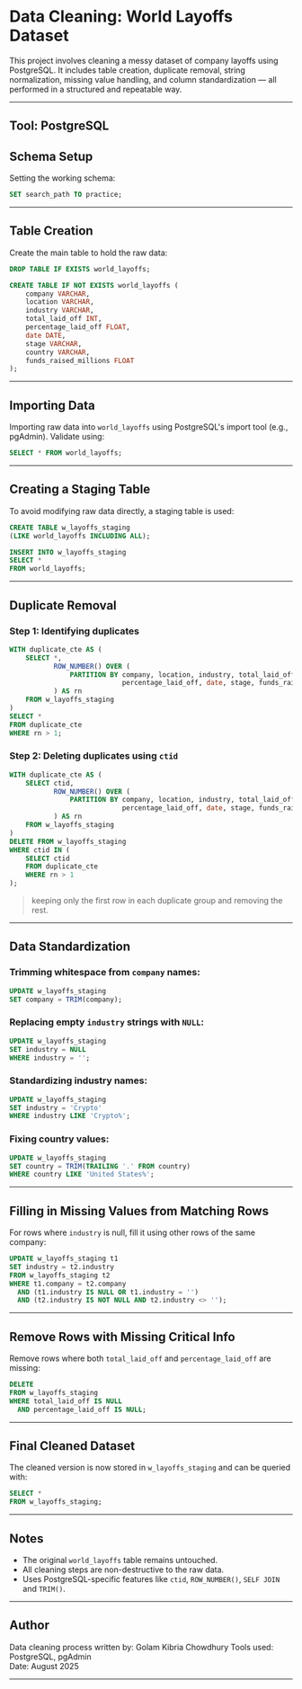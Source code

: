 
# Data Cleaning: World Layoffs Dataset

This project involves cleaning a messy dataset of company layoffs using PostgreSQL. It includes table creation, duplicate removal, string normalization, missing value handling, and column standardization — all performed in a structured and repeatable way.

---

## Tool: PostgreSQL

## Schema Setup

Setting the working schema:

```sql
SET search_path TO practice;
```

---

## Table Creation

Create the main table to hold the raw data:

```sql
DROP TABLE IF EXISTS world_layoffs;

CREATE TABLE IF NOT EXISTS world_layoffs (
    company VARCHAR,	
    location VARCHAR,
    industry VARCHAR,
    total_laid_off INT,
    percentage_laid_off FLOAT,
    date DATE,
    stage VARCHAR,
    country VARCHAR,
    funds_raised_millions FLOAT
);
```

---

## Importing Data

Importing raw data into `world_layoffs` using PostgreSQL's import tool (e.g., pgAdmin). Validate using:

```sql
SELECT * FROM world_layoffs;
```

---

## Creating a Staging Table

To avoid modifying raw data directly, a staging table is used:

```sql
CREATE TABLE w_layoffs_staging
(LIKE world_layoffs INCLUDING ALL);

INSERT INTO w_layoffs_staging
SELECT *
FROM world_layoffs;
```

---

## Duplicate Removal

### Step 1: Identifying duplicates

```sql
WITH duplicate_cte AS (
    SELECT *,
           ROW_NUMBER() OVER (
               PARTITION BY company, location, industry, total_laid_off,
                            percentage_laid_off, date, stage, funds_raised_millions
           ) AS rn
    FROM w_layoffs_staging
)
SELECT *
FROM duplicate_cte
WHERE rn > 1;
```

### Step 2: Deleting duplicates using `ctid`

```sql
WITH duplicate_cte AS (
    SELECT ctid,
           ROW_NUMBER() OVER (
               PARTITION BY company, location, industry, total_laid_off,
                            percentage_laid_off, date, stage, funds_raised_millions
           ) AS rn
    FROM w_layoffs_staging
)
DELETE FROM w_layoffs_staging
WHERE ctid IN (
    SELECT ctid
    FROM duplicate_cte
    WHERE rn > 1
);
```

> keeping only the first row in each duplicate group and removing the rest.

---

## Data Standardization

### Trimming whitespace from `company` names:

```sql
UPDATE w_layoffs_staging
SET company = TRIM(company);
```

### Replacing empty `industry` strings with `NULL`:

```sql
UPDATE w_layoffs_staging
SET industry = NULL
WHERE industry = '';
```

### Standardizing industry names:

```sql
UPDATE w_layoffs_staging
SET industry = 'Crypto'
WHERE industry LIKE 'Crypto%';
```

### Fixing country values:

```sql
UPDATE w_layoffs_staging
SET country = TRIM(TRAILING '.' FROM country)
WHERE country LIKE 'United States%';
```

---

## Filling in Missing Values from Matching Rows

For rows where `industry` is null, fill it using other rows of the same company:

```sql
UPDATE w_layoffs_staging t1
SET industry = t2.industry
FROM w_layoffs_staging t2
WHERE t1.company = t2.company
  AND (t1.industry IS NULL OR t1.industry = '')
  AND (t2.industry IS NOT NULL AND t2.industry <> '');
```

---

## Remove Rows with Missing Critical Info

Remove rows where both `total_laid_off` and `percentage_laid_off` are missing:

```sql
DELETE
FROM w_layoffs_staging
WHERE total_laid_off IS NULL
  AND percentage_laid_off IS NULL;
```

---

## Final Cleaned Dataset

The cleaned version is now stored in `w_layoffs_staging` and can be queried with:

```sql
SELECT * 
FROM w_layoffs_staging;
```

---

## Notes

- The original `world_layoffs` table remains untouched.
- All cleaning steps are non-destructive to the raw data.
- Uses PostgreSQL-specific features like `ctid`, `ROW_NUMBER()`, `SELF JOIN` and `TRIM()`.

---

## Author

Data cleaning process written by: Golam Kibria Chowdhury 
Tools used: PostgreSQL, pgAdmin  
Date: August 2025

---
